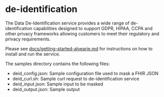 # de-identification
The Data De-Identification service provides a wide range of de-identification capabilities designed to support GDPR, HIPAA, CCPA and other privacy frameworks allowing customers to meet their regulatory and privacy requirements.

Please see [docs/getting-started-alvearie.md](docs/getting-started-alvearie.md) for instructions on how to install and run the service.

The samples directory contains the following files:
- deid_config.json: Sample configuration file used to mask a FHIR JSON
- deid_curl.sh: Sample curl request to de-identification service
- deid_input.json:  Sample input to be masked
- deid_output.json: Sample output
